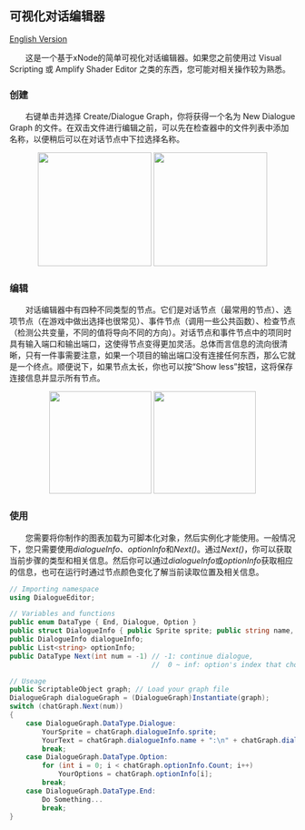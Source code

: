 ## 可视化对话编辑器

[English Version](ReadMe.md)

&emsp;&emsp;这是一个基于xNode的简单可视化对话编辑器。如果您之前使用过 Visual Scripting 或 Amplify Shader Editor 之类的东西，您可能对相关操作较为熟悉。

### 创建

&emsp;&emsp;右键单击并选择 Create/Dialogue Graph，你将获得一个名为 New Dialogue Graph 的文件。在双击文件进行编辑之前，可以先在检查器中的文件列表中添加名称，以便稍后可以在对话节点中下拉选择名称。

<center class="half">
<img src="image-20241030163037943.png" height = 200/>
<img src="image-20241030162836377.png" height = 200/>
</center>

### 编辑

&emsp;&emsp;对话编辑器中有四种不同类型的节点。它们是对话节点（最常用的节点）、选项节点（在游戏中做出选择也很常见）、事件节点（调用一些公共函数）、检查节点（检测公共变量，不同的值将导向不同的方向）。对话节点和事件节点中的项同时具有输入端口和输出端口，这使得节点变得更加灵活。总体而言信息的流向很清晰，只有一件事需要注意，如果一个项目的输出端口没有连接任何东西，那么它就是一个终点。顺便说下，如果节点太长，你也可以按“Show less”按钮，这将保存连接信息并显示所有节点。

<center class="half">
<img src="image-20241030163615430.png" height = 180/>
<img src="image-20241030164630060.png" height = 180/>
</center>

### 使用

&emsp;&emsp;您需要将你制作的图表加载为可脚本化对象，然后实例化才能使用。一般情况下，您只需要使用*dialogueInfo*、*optionInfo*和*Next()*。通过*Next()*，你可以获取当前步骤的类型和相关信息。然后你可以通过*dialogueInfo*或*optionInfo*获取相应的信息，也可在运行时通过节点颜色变化了解当前读取位置及相关信息。

```C#
// Importing namespace
using DialogueEditor;

// Variables and functions
public enum DataType { End, Dialogue, Option }
public struct DialogueInfo { public Sprite sprite; public string name, context; }
public DialogueInfo dialogueInfo; 
public List<string> optionInfo;
public DataType Next(int num = -1) // -1: continue dialogue, 
                                   //  0 ~ inf: option's index that choiced

// Useage
public ScriptableObject graph; // Load your graph file
DialogueGraph dialogueGraph = (DialogueGraph)Instantiate(graph);
switch (chatGraph.Next(num))
{
    case DialogueGraph.DataType.Dialogue:
        YourSprite = chatGraph.dialogueInfo.sprite;
        YourText = chatGraph.dialogueInfo.name + ":\n" + chatGraph.dialogueInfo.context;
        break;
    case DialogueGraph.DataType.Option:
        for (int i = 0; i < chatGraph.optionInfo.Count; i++) 
            YourOptions = chatGraph.optionInfo[i];
        break;
    case DialogueGraph.DataType.End:
        Do Something...
        break;
}
```
